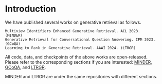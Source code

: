 # Introduction
We have published several works on generative retrieval as follows.
```
Multiview Identifiers Enhanced Generative Retrieval. ACL 2023. (MINDER)
Generative Retrieval for Conversational Question Answering. IPM 2023. (GCoQA)
Learning to Rank in Generative Retrieval. AAAI 2024. (LTRGR)
```
All code, data, and checkpoints of the above works are open-released. Please refer to the corresponding sections if you are interested: [MINDER](https://github.com/liyongqi67/MINDER), [GCoQA](https://github.com/liyongqi67/GCoQA), and [LTRGR](https://github.com/liyongqi67/MINDER).

MINDER and LTRGR are under the same repositories with different sections.
